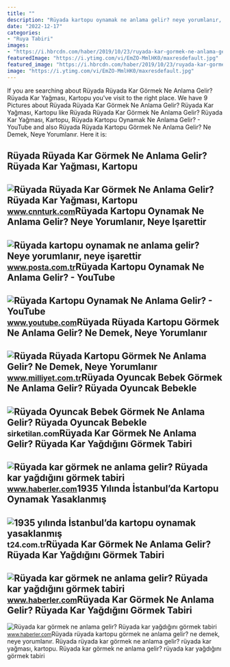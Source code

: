 ```yaml
---
title: ""
description: "Rüyada kartopu oynamak ne anlama gelir? neye yorumlanır, neye işarettir"
date: "2022-12-17"
categories:
- "Ruya Tabiri"
images:
- "https://i.hbrcdn.com/haber/2019/10/23/ruyada-kar-gormek-ne-anlama-gelir-12556524_2130_m.jpg"
featuredImage: "https://i.ytimg.com/vi/EmZO-MmlHK0/maxresdefault.jpg"
featured_image: "https://i.hbrcdn.com/haber/2019/10/23/ruyada-kar-gormek-ne-anlama-gelir-12556524_4088_m.jpg"
image: "https://i.ytimg.com/vi/EmZO-MmlHK0/maxresdefault.jpg"
---
```


If you are searching about Rüyada Rüyada Kar Görmek Ne Anlama Gelir? Rüyada Kar Yağması, Kartopu you've visit to the right place. We have 9 Pictures about Rüyada Rüyada Kar Görmek Ne Anlama Gelir? Rüyada Kar Yağması, Kartopu like Rüyada Rüyada Kar Görmek Ne Anlama Gelir? Rüyada Kar Yağması, Kartopu, Rüyada Kartopu Oynamak Ne Anlama Gelir? - YouTube and also Rüyada Rüyada Kartopu Görmek Ne Anlama Gelir? Ne Demek, Neye Yorumlanır. Here it is:

Rüyada Rüyada Kar Görmek Ne Anlama Gelir? Rüyada Kar Yağması, Kartopu
---------------------------------------------------------------------

 ![Rüyada Rüyada Kar Görmek Ne Anlama Gelir? Rüyada Kar Yağması, Kartopu](https://i.cnnturk.com/i/cnnturk/75/740x416/60fb2e0979da3e1260158e8c.jpg) <small>www.cnnturk.com</small>Rüyada Kartopu Oynamak Ne Anlama Gelir? Neye Yorumlanır, Neye Işarettir
-----------------------------------------------------------------------

 ![Rüyada kartopu oynamak ne anlama gelir? Neye yorumlanır, neye işarettir](https://i3.posta.com.tr/i/posta/75/0x0/62f8baeee4bfdd287c4e0aac.jpg) <small>www.posta.com.tr</small>Rüyada Kartopu Oynamak Ne Anlama Gelir? - YouTube
-------------------------------------------------

 ![Rüyada Kartopu Oynamak Ne Anlama Gelir? - YouTube](https://i.ytimg.com/vi/EmZO-MmlHK0/maxresdefault.jpg) <small>www.youtube.com</small>Rüyada Rüyada Kartopu Görmek Ne Anlama Gelir? Ne Demek, Neye Yorumlanır
-----------------------------------------------------------------------

 ![Rüyada Rüyada Kartopu Görmek Ne Anlama Gelir? Ne Demek, Neye Yorumlanır](https://i2.milimaj.com/i/milliyet/75/0x0/620211de86b244323069bd69.jpg) <small>www.milliyet.com.tr</small>Rüyada Oyuncak Bebek Görmek Ne Anlama Gelir? Rüyada Oyuncak Bebekle
-------------------------------------------------------------------

 ![Rüyada Oyuncak Bebek Görmek Ne Anlama Gelir? Rüyada Oyuncak Bebekle](https://sirketilan.com/wp-content/uploads/2022/08/ruyada-oyuncak-bebek-gormek-ne-anlama-gelir-ruyada-oyuncak-bebekle-oynamak-nasil-yorumlanir.jpg) <small>sirketilan.com</small>Rüyada Kar Görmek Ne Anlama Gelir? Rüyada Kar Yağdığını Görmek Tabiri
---------------------------------------------------------------------

 ![Rüyada kar görmek ne anlama gelir? Rüyada kar yağdığını görmek tabiri](https://i.hbrcdn.com/haber/2019/10/23/ruyada-kar-gormek-ne-anlama-gelir-12556524_1768_m.jpg) <small>www.haberler.com</small>1935 Yılında İstanbul’da Kartopu Oynamak Yasaklanmış
----------------------------------------------------

 ![1935 yılında İstanbul’da kartopu oynamak yasaklanmış](https://media-cdn.t24.com.tr/media/stories/2015/02/raw_1935-yilinda-istanbulda-kartopu-oynamak-yasaklanmis_368221728.jpg) <small>t24.com.tr</small>Rüyada Kar Görmek Ne Anlama Gelir? Rüyada Kar Yağdığını Görmek Tabiri
---------------------------------------------------------------------

 ![Rüyada kar görmek ne anlama gelir? Rüyada kar yağdığını görmek tabiri](https://i.hbrcdn.com/haber/2019/10/23/ruyada-kar-gormek-ne-anlama-gelir-12556524_2130_m.jpg) <small>www.haberler.com</small>Rüyada Kar Görmek Ne Anlama Gelir? Rüyada Kar Yağdığını Görmek Tabiri
---------------------------------------------------------------------

 ![Rüyada kar görmek ne anlama gelir? Rüyada kar yağdığını görmek tabiri](https://i.hbrcdn.com/haber/2019/10/23/ruyada-kar-gormek-ne-anlama-gelir-12556524_4088_m.jpg) <small>www.haberler.com</small>Rüyada rüyada kartopu görmek ne anlama gelir? ne demek, neye yorumlanır. Rüyada rüyada kar görmek ne anlama gelir? rüyada kar yağması, kartopu. Rüyada kar görmek ne anlama gelir? rüyada kar yağdığını görmek tabiri
